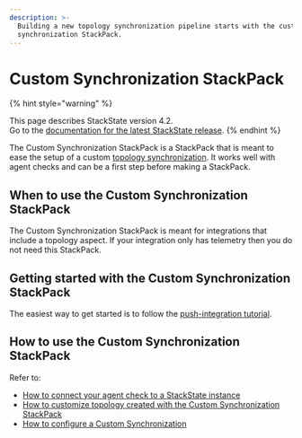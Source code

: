 ```yaml
---
description: >-
  Building a new topology synchronization pipeline starts with the custom
  synchronization StackPack.
---
```


# Custom Synchronization StackPack

{% hint style="warning" %}

This page describes StackState version 4.2.<br />Go to the [documentation for the latest StackState release](https://docs.stackstate.com/).
{% endhint %}

The Custom Synchronization StackPack is a StackPack that is meant to ease the setup of a custom [topology synchronization](../../../configure/topology/topology_synchronization.md). It works well with agent checks and can be a first step before making a StackPack.

## When to use the Custom Synchronization StackPack

The Custom Synchronization StackPack is meant for integrations that include a topology aspect. If your integration only has telemetry then you do not need this StackPack.

## Getting started with the Custom Synchronization StackPack

The easiest way to get started is to follow the [push-integration tutorial](../../tutorials/push_integration_tutorial.md).

## How to use the Custom Synchronization StackPack

Refer to:

* [How to connect your agent check to a StackState instance](how_to_connect_agent_check_with_stackstate_instance.md)
* [How to customize topology created with the Custom Synchronization StackPack](how_to_customize_elements_created_by_custom_synchronization_stackpack.md)
* [How to configure a Custom Synchronization](how_to_configure_custom_synchronization.md)

